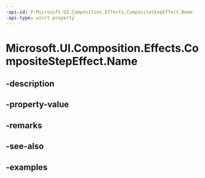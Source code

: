 ```yaml
---
-api-id: P:Microsoft.UI.Composition.Effects.CompositeStepEffect.Name
-api-type: winrt property
---
```


# Microsoft.UI.Composition.Effects.CompositeStepEffect.Name

<!--
public string Name { get; set; }
-->


## -description

## -property-value

## -remarks

## -see-also

## -examples


